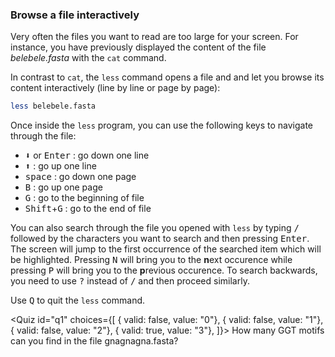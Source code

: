 <script>
import Quiz from "components/Quiz.svelte";
</script>

### Browse a file interactively

Very often the files you want to read are too large for your screen.
For instance, you have previously displayed the content of the file _belebele.fasta_ with the `cat` command.

In contrast to `cat`, the `less` command opens a file and and let you browse its content interactively (line by line or page by page): 

```bash
less belebele.fasta
```

Once inside the `less` program, you can use the following keys to navigate through the file:

- <kbd>⬇️</kbd> or <kbd>Enter</kbd> : go down one line
- <kbd>⬆️</kbd> : go up one line
- <kbd>space</kbd> : go down one page
- <kbd>B</kbd> : go up one page
- <kbd>G</kbd> : go to the beginning of file
- <kbd>Shift</kbd>+<kbd>G</kbd> : go to the end of file

You can also search through the file you opened with `less` by typing <kbd>/</kbd> followed by the characters you want to search and then pressing <kbd>Enter</kbd>. 
The screen will jump to the first occurrence of the searched item which will be highlighted.
Pressing <kbd>N</kbd> will bring you to the **n**ext occurence while pressing <kbd>P</kbd> will bring you to the **p**revious occurence.
To search backwards, you need to use <kbd>?</kbd> instead of <kbd>/</kbd> and then proceed similarly.

Use <kbd>Q</kbd> to quit the `less` command.

<Quiz id="q1" choices={[
	{ valid: false, value: "0"},
	{ valid: false, value: "1"},
  { valid: false, value: "2"},
	{ valid: true, value: "3"},
]}>
	<span slot="prompt">
		How many GGT motifs can you find in the file gnagnagna.fasta?
	</span>
</Quiz>
